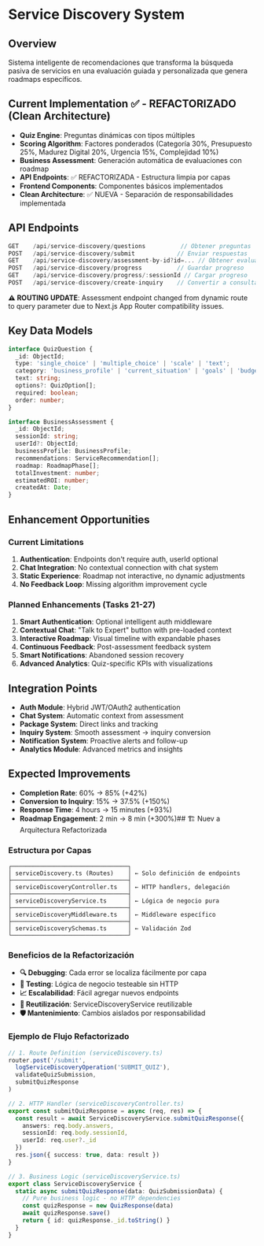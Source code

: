 # Service Discovery System

## Overview
Sistema inteligente de recomendaciones que transforma la búsqueda pasiva de servicios en una evaluación guiada y personalizada que genera roadmaps específicos.

## Current Implementation ✅ - REFACTORIZADO (Clean Architecture)
- **Quiz Engine**: Preguntas dinámicas con tipos múltiples
- **Scoring Algorithm**: Factores ponderados (Categoría 30%, Presupuesto 25%, Madurez Digital 20%, Urgencia 15%, Complejidad 10%)
- **Business Assessment**: Generación automática de evaluaciones con roadmap
- **API Endpoints**: ✅ REFACTORIZADA - Estructura limpia por capas
- **Frontend Components**: Componentes básicos implementados
- **Clean Architecture**: ✅ NUEVA - Separación de responsabilidades implementada

## API Endpoints
```typescript
GET    /api/service-discovery/questions          // Obtener preguntas
POST   /api/service-discovery/submit            // Enviar respuestas
GET    /api/service-discovery/assessment-by-id?id=... // Obtener evaluación (query param)
POST   /api/service-discovery/progress          // Guardar progreso
GET    /api/service-discovery/progress/:sessionId // Cargar progreso
POST   /api/service-discovery/create-inquiry    // Convertir a consulta
```

**⚠️ ROUTING UPDATE**: Assessment endpoint changed from dynamic route to query parameter due to Next.js App Router compatibility issues.

## Key Data Models
```typescript
interface QuizQuestion {
  _id: ObjectId;
  type: 'single_choice' | 'multiple_choice' | 'scale' | 'text';
  category: 'business_profile' | 'current_situation' | 'goals' | 'budget' | 'timeline';
  text: string;
  options?: QuizOption[];
  required: boolean;
  order: number;
}

interface BusinessAssessment {
  _id: ObjectId;
  sessionId: string;
  userId?: ObjectId;
  businessProfile: BusinessProfile;
  recommendations: ServiceRecommendation[];
  roadmap: RoadmapPhase[];
  totalInvestment: number;
  estimatedROI: number;
  createdAt: Date;
}
```

## Enhancement Opportunities

### Current Limitations
1. **Authentication**: Endpoints don't require auth, userId optional
2. **Chat Integration**: No contextual connection with chat system  
3. **Static Experience**: Roadmap not interactive, no dynamic adjustments
4. **No Feedback Loop**: Missing algorithm improvement cycle

### Planned Enhancements (Tasks 21-27)
1. **Smart Authentication**: Optional intelligent auth middleware
2. **Contextual Chat**: "Talk to Expert" button with pre-loaded context
3. **Interactive Roadmap**: Visual timeline with expandable phases
4. **Continuous Feedback**: Post-assessment feedback system
5. **Smart Notifications**: Abandoned session recovery
6. **Advanced Analytics**: Quiz-specific KPIs with visualizations

## Integration Points
- **Auth Module**: Hybrid JWT/OAuth2 authentication
- **Chat System**: Automatic context from assessment
- **Package System**: Direct links and tracking
- **Inquiry System**: Smooth assessment → inquiry conversion
- **Notification System**: Proactive alerts and follow-up
- **Analytics Module**: Advanced metrics and insights

## Expected Improvements
- **Completion Rate**: 60% → 85% (+42%)
- **Conversion to Inquiry**: 15% → 37.5% (+150%)
- **Response Time**: 4 hours → 15 minutes (+93%)
- **Roadmap Engagement**: 2 min → 8 min (+300%)## 🏗️ Nuev
a Arquitectura Refactorizada

### Estructura por Capas
```
┌─────────────────────────────────┐
│ serviceDiscovery.ts (Routes)    │ ← Solo definición de endpoints
├─────────────────────────────────┤
│ serviceDiscoveryController.ts   │ ← HTTP handlers, delegación
├─────────────────────────────────┤
│ serviceDiscoveryService.ts      │ ← Lógica de negocio pura
├─────────────────────────────────┤
│ serviceDiscoveryMiddleware.ts   │ ← Middleware específico
├─────────────────────────────────┤
│ serviceDiscoverySchemas.ts      │ ← Validación Zod
└─────────────────────────────────┘
```

### Beneficios de la Refactorización
- **🔍 Debugging**: Cada error se localiza fácilmente por capa
- **🧪 Testing**: Lógica de negocio testeable sin HTTP
- **📈 Escalabilidad**: Fácil agregar nuevos endpoints
- **🔄 Reutilización**: ServiceDiscoveryService reutilizable
- **🛡️ Mantenimiento**: Cambios aislados por responsabilidad

### Ejemplo de Flujo Refactorizado
```typescript
// 1. Route Definition (serviceDiscovery.ts)
router.post('/submit',
  logServiceDiscoveryOperation('SUBMIT_QUIZ'),
  validateQuizSubmission,
  submitQuizResponse
)

// 2. HTTP Handler (serviceDiscoveryController.ts)
export const submitQuizResponse = async (req, res) => {
  const result = await ServiceDiscoveryService.submitQuizResponse({
    answers: req.body.answers,
    sessionId: req.body.sessionId,
    userId: req.user?._id
  })
  res.json({ success: true, data: result })
}

// 3. Business Logic (serviceDiscoveryService.ts)
export class ServiceDiscoveryService {
  static async submitQuizResponse(data: QuizSubmissionData) {
    // Pure business logic - no HTTP dependencies
    const quizResponse = new QuizResponse(data)
    await quizResponse.save()
    return { id: quizResponse._id.toString() }
  }
}
```